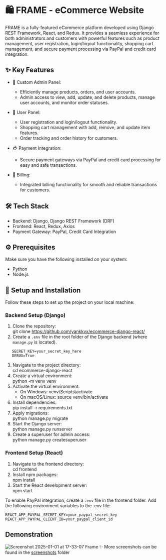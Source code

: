 # 🛍 FRAME - eCommerce Website

FRAME is a fully-featured eCommerce platform developed using Django REST Framework, React, and Redux. It provides a seamless experience for both administrators and customers with powerful features such as product management, user registration, login/logout functionality, shopping cart management, and secure payment processing via PayPal and credit card integration.

## ✨ Key Features

- 🔧 Custom Admin Panel:  
  - Efficiently manage products, orders, and user accounts.  
  - Admin access to view, add, update, and delete products, manage user accounts, and monitor order statuses.

- 👤 User Panel:  
  - User registration and login/logout functionality.  
  - Shopping cart management with add, remove, and update item features.  
  - Order tracking and order history for customers.
  
- 💳 Payment Integration:  
  - Secure payment gateways via PayPal and credit card processing for easy and safe transactions.

- 🧾 Billing:  
  - Integrated billing functionality for smooth and reliable transactions for customers.

## 🛠 Tech Stack

- Backend: Django, Django REST Framework (DRF)  
- Frontend: React, Redux, Axios  
- Payment Gateway: PayPal, Credit Card Integration  

## ⚙️ Prerequisites

Make sure you have the following installed on your system:  
- Python 
- Node.js 

## 🚀 Setup and Installation

Follow these steps to set up the project on your local machine:

### Backend Setup (Django)
1. Clone the repository:  
   git clone https://github.com/yankkvx/ecommerce-django-react/  
2. Create a `.env` file in the root folder of the Django backend (where `manage.py` is located).  
```plaintext
   SECRET_KEY=your_secret_key_here
   DEBUG=True
```
3. Navigate to the project directory:  
   cd ecommerce-django-react  
4. Create a virtual environment:  
   python -m venv venv  
5. Activate the virtual environment:  
   - On Windows: venv\Scripts\activate  
   - On macOS/Linux: source venv/bin/activate  
6. Install dependencies:  
   pip install -r requirements.txt  
7. Apply migrations:  
   python manage.py migrate  
8. Start the Django server:  
   python manage.py runserver  
9. Create a superuser for admin access:  
   python manage.py createsuperuser  

### Frontend Setup (React)
1. Navigate to the frontend directory:  
   cd frontend  
2. Install npm packages:  
   npm install  
3. Start the React development server:  
   npm start

To enable PayPal integration, create a `.env` file in the frontend folder.
Add the following environment variables to the .env file:
```plaintext
REACT_APP_PAYPAL_SECRET_KEY=your_paypal_secret_key
REACT_APP_PAYPAL_CLIENT_ID=your_paypal_client_id
```

## Demonstration

![Screenshot 2025-01-01 at 17-33-07 Frame](https://github.com/user-attachments/assets/ffec6f6c-f17f-49a8-81f6-12526c9df821)
✨ More screenshots can be found in the [screenshots](https://github.com/yankkvx/ecommerce-django-react/tree/main/screenshots) folder